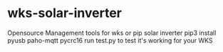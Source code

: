 # wks-solar-inverter
Opensource Management tools for wks or pip solar inverter
pip3 install pyusb  paho-mqtt pycrc16
run test.py to test it's working for your WKS
